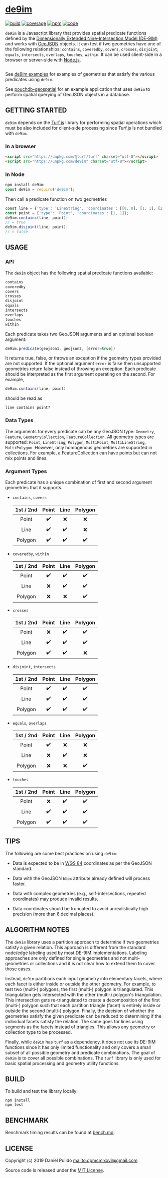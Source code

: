 # [de9im][de9im-site]

[![build](https://github.com/dpmcmlxxvi/de9im/actions/workflows/build.yml/badge.svg)](https://github.com/dpmcmlxxvi/de9im/actions)
[![coverage](https://img.shields.io/coveralls/dpmcmlxxvi/de9im.svg)](https://coveralls.io/r/dpmcmlxxvi/de9im?branch=master)
[![npm](https://badge.fury.io/js/de9im.svg)](https://badge.fury.io/js/de9im)
[![code](https://app.codacy.com/project/badge/Grade/d345359c8f91405da92ed455cd82288d)](https://www.codacy.com/gh/dpmcmlxxvi/de9im/dashboard?utm_source=github.com&amp;utm_medium=referral&amp;utm_content=dpmcmlxxvi/de9im&amp;utm_campaign=Badge_Grade)

`de9im` is a Javascript library that provides spatial predicate
functions defined by the [Dimensionally Extended Nine-Intersection Model
(DE-9IM)][de9im-wiki] and works with [GeoJSON][geojson-site] objects. It can
test if two geometries have one of the following relationships: `contains`,
`coveredby`, `covers`, `crosses`, `disjoint`, `equals`,  `intersects`,
`overlaps`, `touches`, `within`. It can be used client-side in a browser or
server-side with [Node.js][node-site].

<p align="center">
  <a href="https://en.wikipedia.org/wiki/DE-9IM#/media/File:TopologicSpatialRelarions2.png">
    <img alt="" src="https://upload.wikimedia.org/wikipedia/commons/thumb/5/55/TopologicSpatialRelarions2.png/400px-TopologicSpatialRelarions2.png">
  </a>
</p>

See [de9im examples][de9im-examples] for examples of geometries that satisfy
the various predicates using `de9im`.

See [pouchdb-geospatial][pouchdb-geospatial] for an example application that
uses `de9im` to perform spatial querying of GeoJSON objects in a database.

## GETTING STARTED

`de9im` depends on the [Turf.js][turf-site] library for performing spatial
operations which must be also included for client-side processing since Turf.js
is not bundled with `de9im`.

### In a browser

```html
<script src="https://unpkg.com/@turf/turf" charset="utf-8"></script>
<script src="https://unpkg.com/de9im" charset="utf-8"></script>
```

### In Node

```javascript
npm install de9im
const de9im = require('de9im');
```

Then call a predicate function on two geometries

```javascript
const line = {'type': 'LineString', 'coordinates': [[0, 0], [1, 1], [2, 2]]};
const point = {'type': 'Point', 'coordinates': [1, 1]};
de9im.contains(line, point);
// = true
de9im.disjoint(line, point);
// = false
```

## USAGE

### API

The `de9im` object has the following spatial predicate functions available:

```javascript
contains
coveredby
covers
crosses
disjoint
equals
intersects
overlaps
touches
within
```

Each predicate takes two GeoJSON arguments and an optional boolean argument:

```javascript
de9im.predicate(geojson1, geojson2, [error=true])
```

It returns true, false, or throws an exception if the geometry types provided
are not supported. If the optional argument `error` is false then unsupported
geometries return false instead of throwing an exception. Each predicate should
be interpreted as the first argument operating on the second. For example,

```javascript
de9im.contains(line, point)
```
should be read as

```shell
line contains point?
```

### Data Types

The arguments for every predicate can be any GeoJSON type: `Geometry`,
`Feature`, `GeometryCollection`, `FeatureCollection`. All geometry types are
supported: `Point`, `LineString`, `Polygon`, `MultiPoint`, `MultiLineString`,
`MultiPolygon`. However, only homogenous geometries are supported in
collections. For example, a FeatureCollection can have points but can not mix
points and lines.

### Argument Types

Each predicate has a unique combination of first and second argument geometries
that it supports.

-   `contains`, `covers`

    | 1st / 2nd | Point              | Line               | Polygon            |
    |:---------:|:------------------:|:------------------:|:------------------:|
    | Point     | :heavy_check_mark: | :x:                | :x:                |
    | Line      | :heavy_check_mark: | :heavy_check_mark: | :x:                |
    | Polygon   | :heavy_check_mark: | :heavy_check_mark: | :heavy_check_mark: |

-   `coveredby`, `within`

    | 1st / 2nd | Point              | Line               | Polygon            |
    |:---------:|:------------------:|:------------------:|:------------------:|
    | Point     | :heavy_check_mark: | :heavy_check_mark: | :heavy_check_mark: |
    | Line      | :x:                | :heavy_check_mark: | :heavy_check_mark: |
    | Polygon   | :x:                | :x:                | :heavy_check_mark: |

-   `crosses`

    | 1st / 2nd | Point              | Line               | Polygon            |
    |:---------:|:------------------:|:------------------:|:------------------:|
    | Point     | :x:                | :heavy_check_mark: | :heavy_check_mark: |
    | Line      | :heavy_check_mark: | :heavy_check_mark: | :heavy_check_mark: |
    | Polygon   | :heavy_check_mark: | :heavy_check_mark: | :x:                |

-   `disjoint`, `intersects`

    | 1st / 2nd | Point              | Line               | Polygon            |
    |:---------:|:------------------:|:------------------:|:------------------:|
    | Point     | :heavy_check_mark: | :heavy_check_mark: | :heavy_check_mark: |
    | Line      | :heavy_check_mark: | :heavy_check_mark: | :heavy_check_mark: |
    | Polygon   | :heavy_check_mark: | :heavy_check_mark: | :heavy_check_mark: |

-   `equals`, `overlaps`

    | 1st / 2nd | Point              | Line               | Polygon            |
    |:---------:|:------------------:|:------------------:|:------------------:|
    | Point     | :heavy_check_mark: | :x:                | :x:                |
    | Line      | :x:                | :heavy_check_mark: | :x:                |
    | Polygon   | :x:                | :x:                | :heavy_check_mark: |

-   `touches`

    | 1st / 2nd | Point              | Line               | Polygon            |
    |:---------:|:------------------:|:------------------:|:------------------:|
    | Point     | :x:                | :heavy_check_mark: | :heavy_check_mark: |
    | Line      | :heavy_check_mark: | :heavy_check_mark: | :heavy_check_mark: |
    | Polygon   | :heavy_check_mark: | :heavy_check_mark: | :heavy_check_mark: |

## TIPS

The following are some best practices on using `de9im`:

-   Data is expected to be in [WGS 84][wgs84-wiki] coordinates as per the
    GeoJSON standard.

-   Data with the GeoJSON `bbox` attribute already defined will process faster.

-   Data with complex geometries (e.g., self-intersections, repeated
    coordinates) may produce invalid results.

-   Data coordinates should be truncated to avoid unrealistically high precision
    (more than 6 decimal places).

## ALGORITHM NOTES

The `de9im` library uses a partition approach to determine if two geometries
satisfy a given relation. This approach is different from the standard node/edge
labeling used by most DE-9IM implementations. Labeling approaches are only
defined for single geometries and not multi-geometries or collections and it is
not clear how to extend them to cover those cases.

Instead, `de9im` partitions each input geometry into elementary facets, where
each facet is either inside or outside the other geometry. For example, to test
two (multi-) polygons, the first (multi-) polygon is triangulated. This
triangulation gets intersected with the other (multi-) polygon's triangulation.
This intersection gets re-triangulated to create a decomposition of the first
(multi-) polygon such that each partition triangle (facet) is entirely inside or
outside the second (multi-) polygon. Finally, the decision of whether the
geometries satisfy the given predicate can be reduced to determining if the
individual facets satisfy the relation. The same goes for lines using segments
as the facets instead of triangles. This allows any geometry or collection type
to be processed.

Finally, while `de9im` has `turf` as a dependency, it does not use its DE-9IM
functions since it has only limited functionality and only covers a small subset
of all possible geometry and predicate combinations. The goal of `de9im` is to
cover all possible combinations. The `turf` library is only used for basic
spatial processing and geometry utility functions.

## BUILD

To build and test the library locally:

```shell
npm install
npm test
```

## BENCHMARK

Benchmark timing results can be found at [bench.md](bench.md).

## LICENSE

Copyright (c) 2019 Daniel Pulido <mailto:dpmcmlxxvi@gmail.com>

Source code is released under the [MIT License](http://opensource.org/licenses/MIT).

[de9im-examples]: https://dpmcmlxxvi.github.io/de9im/
[de9im-site]: https://github.com/dpmcmlxxvi/de9im
[de9im-wiki]: https://en.wikipedia.org/wiki/DE-9IM
[geojson-site]: http://geojson.org/
[node-site]: http://nodejs.org/
[pouchdb-geospatial]: https://github.com/dpmcmlxxvi/pouchdb-geospatial
[turf-site]: https://turfjs.org
[wgs84-wiki]: https://en.wikipedia.org/wiki/World_Geodetic_System
